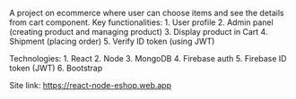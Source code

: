 A project on ecommerce where user can choose items and see the details from cart component.
Key functionalities:
    1. User profile
    2. Admin panel (creating product and managing product)
    3. Display product in Cart
    4. Shipment (placing order)
    5. Verify ID token (using JWT)

Technologies:
    1. React
    2. Node
    3. MongoDB
    4. Firebase auth
    5. Firebase ID token (JWT)
    6. Bootstrap

Site link: https://react-node-eshop.web.app